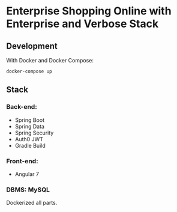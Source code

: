 # Enterprise Shopping Online with Enterprise and Verbose Stack

## Development

With Docker and Docker Compose:

```
docker-compose up
```

## Stack

### Back-end:

- Spring Boot
- Spring Data
- Spring Security
- Auth0 JWT
- Gradle Build

### Front-end:

- Angular 7

### DBMS: MySQL

Dockerized all parts.
